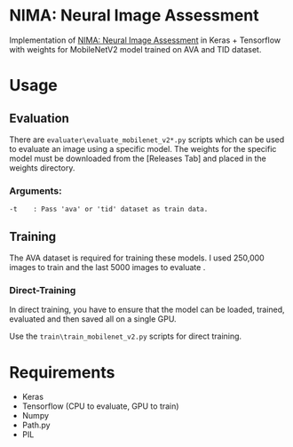 # NIMA: Neural Image Assessment
Implementation of [NIMA: Neural Image Assessment](https://arxiv.org/abs/1709.05424) in Keras + Tensorflow with weights for MobileNetV2 model trained on AVA and TID dataset.

# Usage
## Evaluation
There are `evaluater\evaluate_mobilenet_v2*.py` scripts which can be used to evaluate an image using a specific model. The weights for the specific model must be downloaded from the [Releases Tab] and placed in the weights directory.

### Arguments: 
```
-t    : Pass 'ava' or 'tid' dataset as train data.
```

## Training
The AVA dataset is required for training these models. I used 250,000 images to train and the last 5000 images to evaluate .
### Direct-Training
In direct training, you have to ensure that the model can be loaded, trained, evaluated and then saved all on a single GPU.

Use the `train\train_mobilenet_v2.py` scripts for direct training.

# Requirements
- Keras
- Tensorflow (CPU to evaluate, GPU to train)
- Numpy
- Path.py
- PIL
